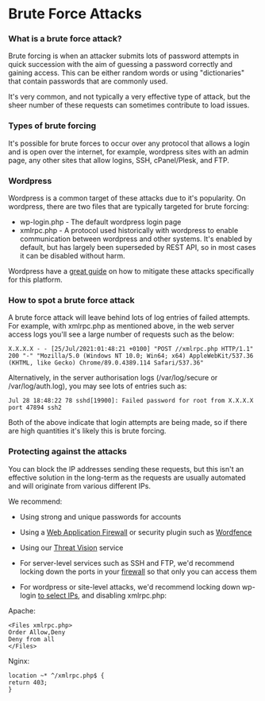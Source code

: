# Brute Force Attacks

### What is a brute force attack?

Brute forcing is when an attacker submits lots of password attempts in quick succession with the aim of guessing a password correctly and gaining access. This can be either random words or using "dictionaries" that contain passwords that are commonly used. 

It's very common, and not typically a very effective type of attack, but the sheer number of these requests can sometimes contribute to load issues.

### Types of brute forcing

It's  possible for brute forces to occur over any protocol that allows a login and is open over the internet, for example, wordpress sites with an admin page, any other sites that allow logins, SSH, cPanel/Plesk, and FTP.

### Wordpress 

Wordpress is a common target of these attacks due to it's popularity. On wordpress, there are two files that are typically targeted for brute forcing:

- wp-login.php - The default wordpress login page
- xmlrpc.php - A protocol used historically with wordpress to enable communication between wordpress and other systems. It's enabled by default, but has largely been superseded by REST API, so in most cases it can be disabled without harm. 

Wordpress have a [great guide](https://wordpress.org/support/article/brute-force-attacks/) on how to mitigate these attacks specifically for this platform.

### How to spot a brute force attack

A brute force attack will leave behind lots of log entries of failed attempts. For example, with xmlrpc.php as mentioned above, in the web server access logs you'll see a large number of requests such as the below:


```console
X.X.X.X - - [25/Jul/2021:01:48:21 +0100] "POST //xmlrpc.php HTTP/1.1" 200 "-" "Mozilla/5.0 (Windows NT 10.0; Win64; x64) AppleWebKit/537.36 (KHTML, like Gecko) Chrome/89.0.4389.114 Safari/537.36"
```

Alternatively, in the server authorisation logs (/var/log/secure or /var/log/auth.log), you may see lots of entries such as:

```console
Jul 28 18:48:22 78 sshd[19900]: Failed password for root from X.X.X.X port 47894 ssh2
```

Both of the above indicate that login attempts are being made, so if there are high quantities it's likely this is brute forcing.

### Protecting against the attacks

You can block the IP addresses sending these requests, but this isn't an effective solution in the long-term as the requests are usually automated and will originate from various different IPs. 

 We recommend:

- Using strong and unique passwords for accounts 

- Using a [Web Application Firewall](/security/webapplicationfirewall/index) or security plugin such as [Wordfence](https://www.wordfence.com/) 

- Using our [Threat Vision](https://www.ukfast.co.uk/intrusion-detection-response.html) service

- For server-level services such as SSH and FTP, we'd recommend locking down the ports in your [firewall](https://docs.ukfast.co.uk/network/firewalls/index.html) so that only you can access them

- For wordpress or site-level attacks, we'd recommend locking down wp-login [to select IPs](https://wordpress.org/support/article/brute-force-attacks/#limit-access-to-wp-login-php-by-ip), and disabling xmlrpc.php:

Apache:

```console
<Files xmlrpc.php>
Order Allow,Deny
Deny from all
</Files>
```

Nginx:

```console
location ~* ^/xmlrpc.php$ {
return 403;
}
```

